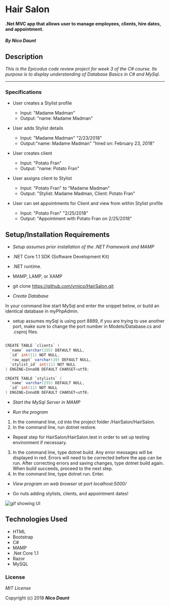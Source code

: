 # Hair Salon

#### .Net MVC app that allows user to manage employees, clients, hire dates, and appointment.

#### _By Nico Daunt_

## Description

_This is the Epicodus code review project for week 3 of the C# course. Its purpose is to display understanding of Database Basics in C# and MySql._


___
### Specifications

* User creates a Stylist profile

  * Input: "Madame Madman"
  * Output: "name: Madame Madman"

* User adds Stylist details

  * Input: "Madame Madman" "2/23/2018"
  * Output:"name: Madame Madman" "hired on: February 23, 2018"

* User creates client

  * Input: "Potato Fran"
  * Output: "name: Potato Fran"

* User assigns client to Stylist

  * Input: "Potato Fran" to "Madame Madman"
  * Output: "Stylist: Madame Madman, Client: Potato Fran"

* User can set appointments for Client and view from within Stylist profile

  * Input: "Potato Fran" "2/25/2018"
  * Output: "Appointment with Potato Fran on 2/25/2018"



## Setup/Installation Requirements

*  _Setup assumes prior installation of the .NET Framework and MAMP_
  *  .NET Core 1.1 SDK (Software Development Kit)
  *  .NET runtime.
  *  MAMP, LAMP, or XAMP


*  git clone https://github.com/vrnico/HairSalon.git


*    _Create Database_

In your command line start MySql and enter the snippet below, or build an identical database in myPhpAdmin.

* setup assumes mySql is using port 8889, if you are trying to use another port, make sure to change the port number in Models/Database.cs and .csproj files.

```csharp

CREATE TABLE `clients` (
  `name` varchar(255) DEFAULT NULL,
  `id` int(11) NOT NULL,
  `raw_appt` varchar(19) DEFAULT NULL,
  `stylist_id` int(11) NOT NULL
) ENGINE=InnoDB DEFAULT CHARSET=utf8;

CREATE TABLE `stylists` (
  `name` varchar(255) DEFAULT NULL,
  `id` int(11) NOT NULL
) ENGINE=InnoDB DEFAULT CHARSET=utf8;


```

* _Start the MySql Server in MAMP_

* _Run the program_
1. In the command line, cd into the project folder /HairSalon/HairSalon.
2. In the command line, run dotnet restore.
  * Repeat step for HairSalon/HairSalon.test in order to set up testing environment if necessary.
3. In the command line, type dotnet build. Any error messages will be displayed in red.  Errors will need to be corrected before the app can be run. After correcting errors and saving changes, type dotnet build again.  When build succeeds, proceed to the next step.
4. In the command line, type dotnet run. Enter.

* _View program on web browser at port localhost:5000/_

* Go nuts adding stylists, clients, and appointment dates!

![gif showing UI](https://gyazo.com/c771e50b7f46bf6fa950d098b7428a82)



## Technologies Used

* HTML
* Bootstrap
* C#
* MAMP
* .Net Core 1.1
* Razor
* MySQL

### License

*MIT License*

Copyright (c) 2018 **_Nico Daunt_**
